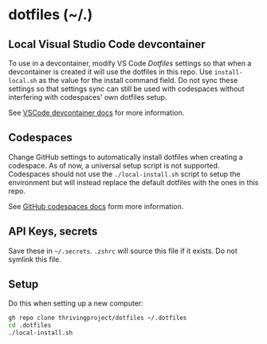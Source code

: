 # dotfiles (~/.)

## Local Visual Studio Code devcontainer

To use in a devcontainer, modify VS Code *Dotfiles* settings so that when a devcontainer is created it will use the dotfiles in this repo. Use `install-local.sh` as the value for the install command field. Do not sync these settings so that settings sync can still be used with codespaces without interfering with codespaces' own dotfiles setup.

See [VSCode devcontainer docs](https://code.visualstudio.com/docs/devcontainers/containers#_personalizing-with-dotfile-repositories) for more information.

## Codespaces

Change GitHub settings to automatically install dotfiles when creating a codespace. As of now, a universal setup script is not supported. Codespaces should not use the `./local-install.sh` script to setup the environment but will instead replace the default dotfiles with the ones in this repo.

See [GitHub codespaces docs](https://docs.github.com/en/codespaces/setting-your-user-preferences/personalizing-github-codespaces-for-your-account#dotfiles) form more information.

## API Keys, secrets

Save these in `~/.secrets`. `.zshrc` will source this file if it exists. Do not symlink this file.

## Setup

Do this when setting up a new computer:

```bash
gh repo clone thrivingproject/dotfiles ~/.dotfiles
cd .dotfiles
./local-install.sh
```
